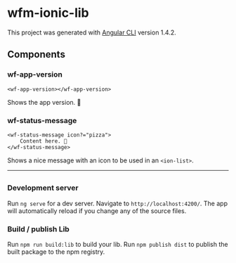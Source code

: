 # wfm-ionic-lib

This project was generated with [Angular CLI](https://github.com/angular/angular-cli) version 1.4.2.

## Components

### wf-app-version
```
<wf-app-version></wf-app-version>
```  
Shows the app version. 🎉

### wf-status-message
```
<wf-status-message icon?="pizza">
    Content here. 👋
</wf-status-message>
```
Shows a nice message with an icon to be used in an `<ion-list>`.

---

##

### Development server

Run `ng serve` for a dev server. Navigate to `http://localhost:4200/`. The app will automatically reload if you change any of the source files.

### Build / publish Lib

Run `npm run build:lib` to build your lib.
Run `npm publish dist` to publish the built package to the npm registry.